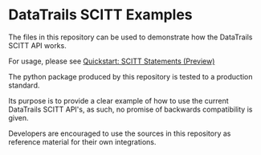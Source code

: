 <picture>
  <source media="(prefers-color-scheme: dark)" srcset="https://raw.githubusercontent.com/datatrails/datatrails-scitt-samples/main/DataTrails_Horizontal_Logo_White.png#gh-dark-mode-only">
  <source media="(prefers-color-scheme: light)" srcset="https://raw.githubusercontent.com/datatrails/datatrails-scitt-samples/main/DataTrails_Horizontal_Logo_Black.png#gh-light-mode-only">
</picture>

# DataTrails SCITT Examples

The files in this repository can be used to demonstrate how the DataTrails SCITT API works.

For usage, please see [Quickstart: SCITT Statements (Preview)](https://docs.datatrails.ai/developers/developer-patterns/scitt-api/)

The python package produced by this repository is tested to a production standard.

Its purpose is to provide a clear example of how to use the current DataTrails SCITT API's,
as such, no promise of backwards compatibility is given.

Developers are encouraged to use the sources in this repository as reference
material for their own integrations.
